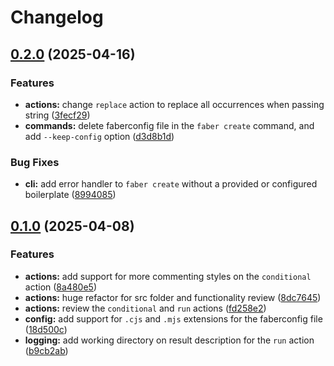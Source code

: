 # Changelog

## [0.2.0](https://github.com/faberjs/faber-cli/compare/v0.1.0...v0.2.0) (2025-04-16)


### Features

* **actions:** change `replace` action to replace all occurrences when passing string ([3fecf29](https://github.com/faberjs/faber-cli/commit/3fecf296c0aafbb1a26934e4f4a8c89d73fa8465))
* **commands:** delete faberconfig file in the `faber create` command, and add `--keep-config` option ([d3d8b1d](https://github.com/faberjs/faber-cli/commit/d3d8b1d17b15baa1669f66850edd38330c2986af))


### Bug Fixes

* **cli:** add error handler to `faber create` without a provided or configured boilerplate ([8994085](https://github.com/faberjs/faber-cli/commit/8994085a26a84d09d99c1b23c2c3444735daba45))

## [0.1.0](https://github.com/faberjs/faber-cli/compare/v0.0.3...v0.1.0) (2025-04-08)


### Features

* **actions:** add support for more commenting styles on the `conditional` action ([8a480e5](https://github.com/faberjs/faber-cli/commit/8a480e5a840cc64ec75832969c1ea9a9cebbb516))
* **actions:** huge refactor for src folder and functionality review ([8dc7645](https://github.com/faberjs/faber-cli/commit/8dc7645265efbd3ae33f0166735307abeec24324))
* **actions:** review the `conditional` and `run` actions ([fd258e2](https://github.com/faberjs/faber-cli/commit/fd258e2973e80440756556dcc37eada2228019c4))
* **config:** add support for `.cjs` and `.mjs` extensions for the faberconfig file ([18d500c](https://github.com/faberjs/faber-cli/commit/18d500ce8bd50ee3c57528ef86d79a151bb67d1f))
* **logging:** add working directory on result description for the `run` action ([b9cb2ab](https://github.com/faberjs/faber-cli/commit/b9cb2ab1f352d7befc6f44569ec405c17f42333b))
